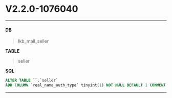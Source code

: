 # V2.2.0-1076040

---
#### DB
>lkb_mall_seller

**TABLE**
>seller </br>

**SQL**
```sql
ALTER TABLE ``.`seller`
ADD COLUMN `real_name_auth_type` tinyint(1) NOT NULL DEFAULT 1 COMMENT '实名认证类型\r\n1-（姓名，身份证号码，手机号）的文字信息\r\n2-  包含1在内的所有信息，并且提供身份证正反面照片' AFTER `version`;
```



---
